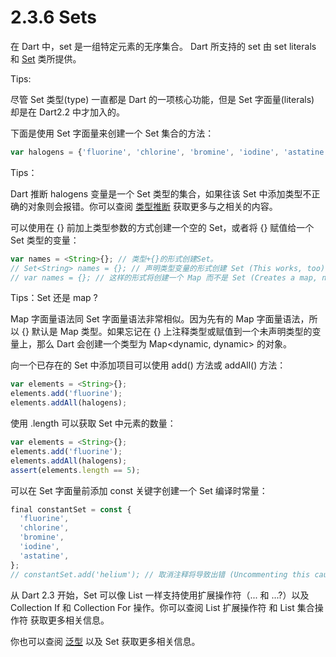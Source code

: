 # 2.3.6 Sets

在 Dart 中，set 是一组特定元素的无序集合。 Dart 所支持的 set 由 set literals 和 [Set](https://api.dart.cn/stable/2.9.3/dart-core/Set-class.html) 类所提供。

Tips:

尽管 Set 类型(type) 一直都是 Dart 的一项核心功能，但是 Set 字面量(literals) 却是在 Dart2.2 中才加入的。

下面是使用 Set 字面量来创建一个 Set 集合的方法：

```javascript
var halogens = {'fluorine', 'chlorine', 'bromine', 'iodine', 'astatine'};
```

Tips：

Dart 推断 halogens 变量是一个 Set<String> 类型的集合，如果往该 Set 中添加类型不正确的对象则会报错。你可以查阅 [类型推断](https://dart.cn/guides/language/type-system#type-inference) 获取更多与之相关的内容。

可以使用在 {} 前加上类型参数的方式创建一个空的 Set，或者将 {} 赋值给一个 Set 类型的变量：

```javascript
var names = <String>{}; // 类型+{}的形式创建Set。
// Set<String> names = {}; // 声明类型变量的形式创建 Set (This works, too).
// var names = {}; // 这样的形式将创建一个 Map 而不是 Set (Creates a map, not a set.)
```

Tips：Set 还是 map ?

Map 字面量语法同 Set 字面量语法非常相似。因为先有的 Map 字面量语法，所以 {} 默认是 Map 类型。如果忘记在 {} 上注释类型或赋值到一个未声明类型的变量上，那么 Dart 会创建一个类型为 Map<dynamic, dynamic> 的对象。


向一个已存在的 Set 中添加项目可以使用 add() 方法或 addAll() 方法：

```javascript
var elements = <String>{};
elements.add('fluorine');
elements.addAll(halogens);
```

使用 .length 可以获取 Set 中元素的数量：

```javascript
var elements = <String>{};
elements.add('fluorine');
elements.addAll(halogens);
assert(elements.length == 5);
```

可以在 Set 字面量前添加 const 关键字创建一个 Set 编译时常量：

```javascript
final constantSet = const {
  'fluorine',
  'chlorine',
  'bromine',
  'iodine',
  'astatine',
};
// constantSet.add('helium'); // 取消注释将导致出错 (Uncommenting this causes an error).
```

从 Dart 2.3 开始，Set 可以像 List 一样支持使用扩展操作符（... 和 ...?）以及 Collection If 和 Collection For 操作。你可以查阅 List 扩展操作符 和 List 集合操作符 获取更多相关信息。

你也可以查阅 [泛型](https://dart.cn/guides/language/language-tour#generics) 以及 Set 获取更多相关信息。
